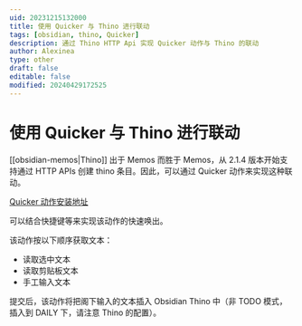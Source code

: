 ```yaml
---
uid: 20231215132000
title: 使用 Quicker 与 Thino 进行联动
tags: [obsidian, thino, Quicker]
description: 通过 Thino HTTP Api 实现 Quicker 动作与 Thino 的联动
author: Alexinea
type: other
draft: false
editable: false
modified: 20240429172525
---
```


# 使用 Quicker 与 Thino 进行联动

[[obsidian-memos|Thino]] 出于 Memos 而胜于 Memos，从 2.1.4 版本开始支持通过 HTTP APIs 创建 thino 条目。因此，可以通过 Quicker 动作来实现这种联动。

[Quicker 动作安装地址](https://getquicker.net/Sharedaction?code=e4e73311-9c98-4498-9610-08dbfd0d4b63)

可以结合快捷键等来实现该动作的快速唤出。

该动作按以下顺序获取文本：

- 读取选中文本
- 读取剪贴板文本
- 手工输入文本

提交后，该动作将把阁下输入的文本插入 Obsidian Thino 中（非 TODO 模式，插入到 DAILY 下，请注意 Thino 的配置）。
